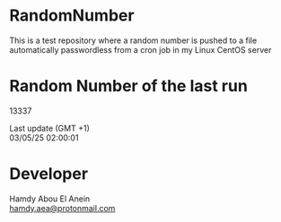 # RandomNumber    
This is a test repository where a random number is pushed to a file automatically passwordless from a cron job in my Linux CentOS server    
# Random Number of the last run   
13337
      
Last update (GMT +1)    
03/05/25 02:00:01
# Developer    
Hamdy Abou El Anein   
hamdy.aea@protonmail.com
